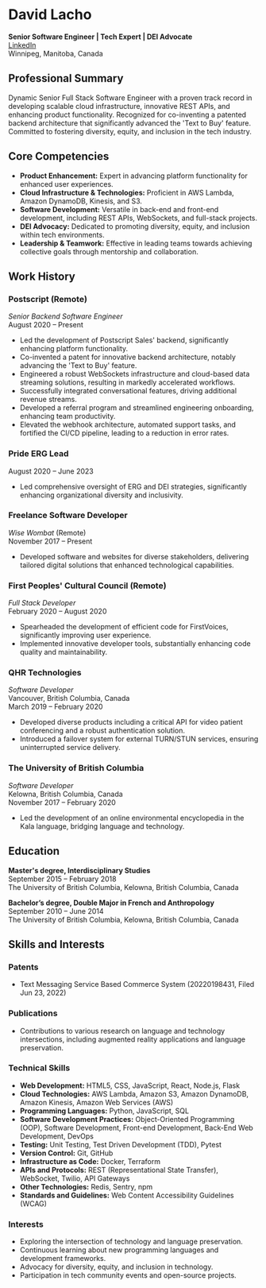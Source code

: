 # David Lacho
**Senior Software Engineer | Tech Expert | DEI Advocate**  
[LinkedIn](www.linkedin.com/in/david-lacho)  
Winnipeg, Manitoba, Canada  

## Professional Summary
Dynamic Senior Full Stack Software Engineer with a proven track record in developing scalable cloud infrastructure, innovative REST APIs, and enhancing product functionality. Recognized for co-inventing a patented backend architecture that significantly advanced the 'Text to Buy' feature. Committed to fostering diversity, equity, and inclusion in the tech industry.

## Core Competencies
- **Product Enhancement:** Expert in advancing platform functionality for enhanced user experiences.
- **Cloud Infrastructure & Technologies:** Proficient in AWS Lambda, Amazon DynamoDB, Kinesis, and S3.
- **Software Development:** Versatile in back-end and front-end development, including REST APIs, WebSockets, and full-stack projects.
- **DEI Advocacy:** Dedicated to promoting diversity, equity, and inclusion within tech environments.
- **Leadership & Teamwork:** Effective in leading teams towards achieving collective goals through mentorship and collaboration.

## Work History

### Postscript (Remote)  
*Senior Backend Software Engineer*  
August 2020 – Present  

- Led the development of Postscript Sales' backend, significantly enhancing platform functionality.
- Co-invented a patent for innovative backend architecture, notably advancing the 'Text to Buy' feature.
- Engineered a robust WebSockets infrastructure and cloud-based data streaming solutions, resulting in markedly accelerated workflows.
- Successfully integrated conversational features, driving additional revenue streams.
- Developed a referral program and streamlined engineering onboarding, enhancing team productivity.
- Elevated the webhook architecture, automated support tasks, and fortified the CI/CD pipeline, leading to a reduction in error rates.

### Pride ERG Lead  
August 2020 – June 2023  

- Led comprehensive oversight of ERG and DEI strategies, significantly enhancing organizational diversity and inclusivity.

### Freelance Software Developer  
*Wise Wombat* (Remote)  
November 2017 – Present  

- Developed software and websites for diverse stakeholders, delivering tailored digital solutions that enhanced technological capabilities.

### First Peoples' Cultural Council (Remote)  
*Full Stack Developer*  
February 2020 – August 2020  

- Spearheaded the development of efficient code for FirstVoices, significantly improving user experience.
- Implemented innovative developer tools, substantially enhancing code quality and maintainability.

### QHR Technologies  
*Software Developer*  
Vancouver, British Columbia, Canada  
March 2019 – February 2020  

- Developed diverse products including a critical API for video patient conferencing and a robust authentication solution.
- Introduced a failover system for external TURN/STUN services, ensuring uninterrupted service delivery.

### The University of British Columbia  
*Software Developer*  
Kelowna, British Columbia, Canada  
November 2017 – February 2020  

- Led the development of an online environmental encyclopedia in the Kala language, bridging language and technology.

## Education

**Master's degree, Interdisciplinary Studies**  
September 2015 – February 2018  
The University of British Columbia, Kelowna, British Columbia, Canada  

**Bachelor’s degree, Double Major in French and Anthropology**  
September 2010 – June 2014  
The University of British Columbia, Kelowna, British Columbia, Canada  

## Skills and Interests

### Patents
- Text Messaging Service Based Commerce System (20220198431, Filed Jun 23, 2022)

### Publications
- Contributions to various research on language and technology intersections, including augmented reality applications and language preservation.

### Technical Skills
- **Web Development:** HTML5, CSS, JavaScript, React, Node.js, Flask
- **Cloud Technologies:** AWS Lambda, Amazon S3, Amazon DynamoDB, Amazon Kinesis, Amazon Web Services (AWS)
- **Programming Languages:** Python, JavaScript, SQL
- **Software Development Practices:** Object-Oriented Programming (OOP), Software Development, Front-end Development, Back-End Web Development, DevOps
- **Testing:** Unit Testing, Test Driven Development (TDD), Pytest
- **Version Control:** Git, GitHub
- **Infrastructure as Code:** Docker, Terraform
- **APIs and Protocols:** REST (Representational State Transfer), WebSocket, Twilio, API Gateways
- **Other Technologies:** Redis, Sentry, npm
- **Standards and Guidelines:** Web Content Accessibility Guidelines (WCAG)

### Interests
- Exploring the intersection of technology and language preservation.
- Continuous learning about new programming languages and development frameworks.
- Advocacy for diversity, equity, and inclusion in technology.
- Participation in tech community events and open-source projects.
